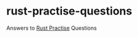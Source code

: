 # rust-practise-questions
Answers to [Rust Practise](https://rust-unofficial.github.io/rust-practise-questions]) Questions

